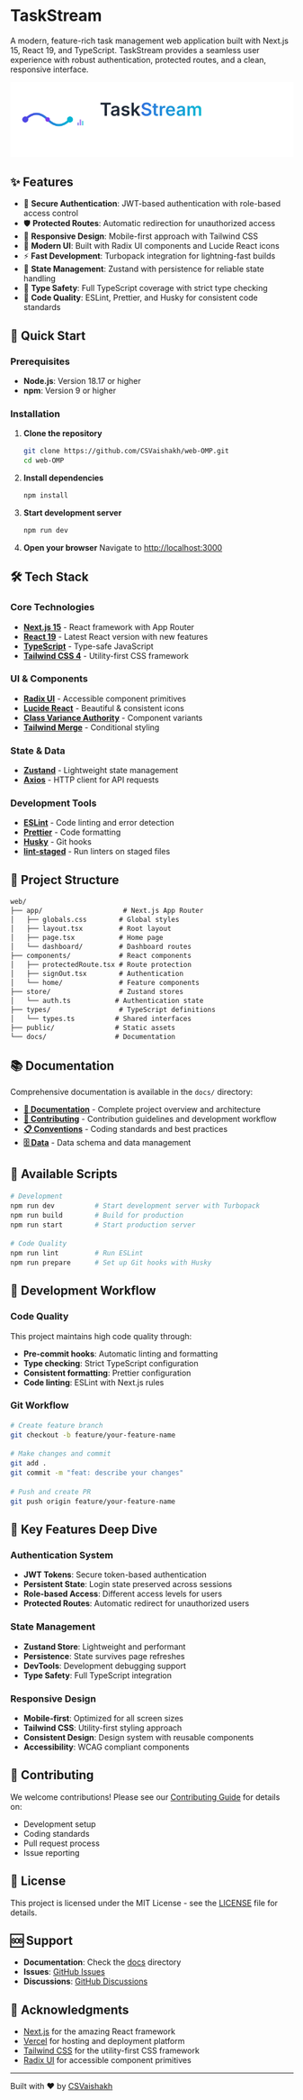 # TaskStream

A modern, feature-rich task management web application built with Next.js 15, React 19, and TypeScript. TaskStream provides a seamless user experience with robust authentication, protected routes, and a clean, responsive interface.

![TaskStream Logo](./public/TaskStream.svg)

## ✨ Features

- 🔐 **Secure Authentication**: JWT-based authentication with role-based access control
- 🛡️ **Protected Routes**: Automatic redirection for unauthorized access
- 📱 **Responsive Design**: Mobile-first approach with Tailwind CSS
- 🎨 **Modern UI**: Built with Radix UI components and Lucide React icons
- ⚡ **Fast Development**: Turbopack integration for lightning-fast builds
- 🔄 **State Management**: Zustand with persistence for reliable state handling
- 🎯 **Type Safety**: Full TypeScript coverage with strict type checking
- 🧹 **Code Quality**: ESLint, Prettier, and Husky for consistent code standards

## 🚀 Quick Start

### Prerequisites

- **Node.js**: Version 18.17 or higher
- **npm**: Version 9 or higher

### Installation

1. **Clone the repository**
   ```bash
   git clone https://github.com/CSVaishakh/web-OMP.git
   cd web-OMP
   ```

2. **Install dependencies**
   ```bash
   npm install
   ```

3. **Start development server**
   ```bash
   npm run dev
   ```

4. **Open your browser**
   Navigate to [http://localhost:3000](http://localhost:3000)

## 🛠️ Tech Stack

### Core Technologies
- **[Next.js 15](https://nextjs.org)** - React framework with App Router
- **[React 19](https://react.dev)** - Latest React version with new features
- **[TypeScript](https://www.typescriptlang.org)** - Type-safe JavaScript
- **[Tailwind CSS 4](https://tailwindcss.com)** - Utility-first CSS framework

### UI & Components
- **[Radix UI](https://www.radix-ui.com)** - Accessible component primitives
- **[Lucide React](https://lucide.dev)** - Beautiful & consistent icons
- **[Class Variance Authority](https://cva.style/docs)** - Component variants
- **[Tailwind Merge](https://www.npmjs.com/package/tailwind-merge)** - Conditional styling

### State & Data
- **[Zustand](https://zustand-demo.pmnd.rs)** - Lightweight state management
- **[Axios](https://axios-http.com)** - HTTP client for API requests

### Development Tools
- **[ESLint](https://eslint.org)** - Code linting and error detection
- **[Prettier](https://prettier.io)** - Code formatting
- **[Husky](https://typicode.github.io/husky)** - Git hooks
- **[lint-staged](https://github.com/okonet/lint-staged)** - Run linters on staged files

## 📁 Project Structure

```
web/
├── app/                    # Next.js App Router
│   ├── globals.css        # Global styles
│   ├── layout.tsx         # Root layout
│   ├── page.tsx           # Home page
│   └── dashboard/         # Dashboard routes
├── components/            # React components
│   ├── protectedRoute.tsx # Route protection
│   ├── signOut.tsx        # Authentication
│   └── home/              # Feature components
├── store/                 # Zustand stores
│   └── auth.ts           # Authentication state
├── types/                 # TypeScript definitions
│   └── types.ts          # Shared interfaces
├── public/               # Static assets
└── docs/                 # Documentation
```

## 📚 Documentation

Comprehensive documentation is available in the `docs/` directory:

- **[📖 Documentation](./docs/DOCUMENTATION.md)** - Complete project overview and architecture
- **[🤝 Contributing](./docs/CONTRIBUTING.md)** - Contribution guidelines and development workflow
- **[📋 Conventions](./docs/CONVENTIONS.md)** - Coding standards and best practices
- **[🗄️ Data](./docs/Data.md)** - Data schema and data management

## 🎯 Available Scripts

```bash
# Development
npm run dev          # Start development server with Turbopack
npm run build        # Build for production
npm run start        # Start production server

# Code Quality
npm run lint         # Run ESLint
npm run prepare      # Set up Git hooks with Husky
```

## 🔧 Development Workflow

### Code Quality
This project maintains high code quality through:

- **Pre-commit hooks**: Automatic linting and formatting
- **Type checking**: Strict TypeScript configuration
- **Consistent formatting**: Prettier configuration
- **Code linting**: ESLint with Next.js rules

### Git Workflow
```bash
# Create feature branch
git checkout -b feature/your-feature-name

# Make changes and commit
git add .
git commit -m "feat: describe your changes"

# Push and create PR
git push origin feature/your-feature-name
```

## 🌟 Key Features Deep Dive

### Authentication System
- **JWT Tokens**: Secure token-based authentication
- **Persistent State**: Login state preserved across sessions
- **Role-based Access**: Different access levels for users
- **Protected Routes**: Automatic redirect for unauthorized users

### State Management
- **Zustand Store**: Lightweight and performant
- **Persistence**: State survives page refreshes
- **DevTools**: Development debugging support
- **Type Safety**: Full TypeScript integration

### Responsive Design
- **Mobile-first**: Optimized for all screen sizes
- **Tailwind CSS**: Utility-first styling approach
- **Consistent Design**: Design system with reusable components
- **Accessibility**: WCAG compliant components

## 🤝 Contributing

We welcome contributions! Please see our [Contributing Guide](./docs/CONTRIBUTING.md) for details on:

- Development setup
- Coding standards
- Pull request process
- Issue reporting

## 📄 License

This project is licensed under the MIT License - see the [LICENSE](LICENSE) file for details.

## 🆘 Support

- **Documentation**: Check the [docs](./docs/) directory
- **Issues**: [GitHub Issues](https://github.com/CSVaishakh/web-OMP/issues)
- **Discussions**: [GitHub Discussions](https://github.com/CSVaishakh/web-OMP/discussions)

## 🙏 Acknowledgments

- [Next.js](https://nextjs.org) for the amazing React framework
- [Vercel](https://vercel.com) for hosting and deployment platform
- [Tailwind CSS](https://tailwindcss.com) for the utility-first CSS framework
- [Radix UI](https://www.radix-ui.com) for accessible component primitives

---

Built with ❤️ by [CSVaishakh](https://github.com/CSVaishakh)
